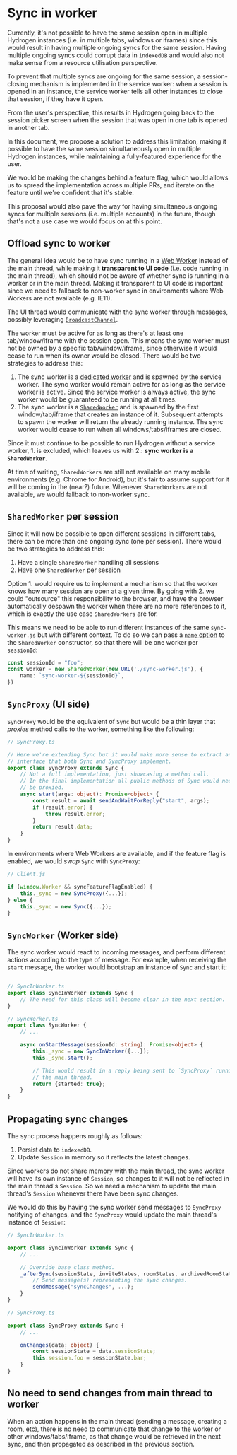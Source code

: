 # Sync in worker
Currently, it's not possible to have the same session open in multiple Hydrogen instances (i.e. in multiple tabs, windows or iframes) since this would result in having multiple ongoing syncs for the same session. Having multiple ongoing syncs could corrupt data in `indexedDB` and would also not make sense from a resource utilisation perspective.

To prevent that multiple syncs are ongoing for the same session, a session-closing mechanism is implemented in the service worker: when a session is opened in an instance, the service worker tells all other instances to close that session, if they have it open.

From the user's perspective, this results in Hydrogen going back to the session picker screen when the session that was open in one tab is opened in another tab.

In this document, we propose a solution to address this limitation, making it possible to have the same session simultaneously open in multiple Hydrogen instances, while maintaining a fully-featured experience for the user.

We would be making the changes behind a feature flag, which would allows us to spread the implementation across multiple PRs, and iterate on the feature until we're confident that it's stable.

This proposal would also pave the way for having simultaneous ongoing syncs for multiple sessions (i.e. multiple accounts) in the future, though that's not a use case we would focus on at this point.

## Offload sync to worker

The general idea would be to have sync running in a [Web Worker](https://developer.mozilla.org/en-US/docs/Web/API/Web_Workers_API) instead of the main thread, while making it **transparent to UI code** (i.e. code running in the main thread), which should not be aware of whether sync is running in a worker or in the main thread. Making it transparent to UI code is important since we need to fallback to non-worker sync in environments where Web Workers are not available (e.g. IE11).

The UI thread would communicate with the sync worker through messages, possibly leveraging [`BroadcastChannel`](https://developer.mozilla.org/en-US/docs/Web/API/BroadcastChannel).

The worker must be active for as long as there's at least one tab/window/iframe with the session open. This means the sync worker must not be owned by a specific tab/window/iframe, since otherwise it would cease to run when its owner would be closed. There would be two strategies to address this:

1. The sync worker is a [dedicated worker](https://developer.mozilla.org/en-US/docs/Web/API/Web_Workers_API/Using_web_workers#dedicated_workers) and is spawned by the service worker. The sync worker would remain active for as long as the service worker is active. Since the service worker is always active, the sync worker would be guaranteed to be running at all times.
2. The sync worker is a [`SharedWorker`](https://developer.mozilla.org/en-US/docs/Web/API/Web_Workers_API/Using_web_workers#shared_workers) and is spawned by the first window/tab/iframe that creates an instance of it. Subsequent attempts to spawn the worker will return the already running instance. The sync worker would cease to run when all windows/tabs/iframes are closed.

Since it must continue to be possible to run Hydrogen without a service worker, 1. is excluded, which leaves us with 2.: **sync worker is a `SharedWorker`**.

At time of writing, `SharedWorkers` are still not available on many mobile environments (e.g. Chrome for Android), but it's fair to assume support for it will be coming in the (near?) future. Whenever `SharedWorkers` are not available, we would fallback to non-worker sync.

## `SharedWorker` per session
Since it will now be possible to open different sessions in different tabs, there can be more than one ongoing sync (one per session). There would be two strategies to address this:

1. Have a single `SharedWorker` handling all sessions
2. Have one `SharedWorker` per session

Option 1. would require us to implement a mechanism so that the worker knows how many session are open at a given time. By going with 2. we could "outsource" this responsibility to the browser, and have the browser automatically despawn the worker when there are no more references to it, which is exactly the use case `SharedWorkers` are for.

This means we need to be able to run different instances of the same `sync-worker.js` but with different context. To do so we can pass a [`name` option](https://developer.mozilla.org/en-US/docs/Web/API/SharedWorker/SharedWorker#parameters) to the `SharedWorker` constructor, so that there will be one worker per `sessionId`:

```typescript
const sessionId = "foo";
const worker = new SharedWorker(new URL('./sync-worker.js'), {
    name: `sync-worker-${sessionId}`,
})
```

## `SyncProxy` (UI side)

`SyncProxy` would be the equivalent of `Sync` but would be a thin layer that *proxies* method calls to the worker, something like the following:

```typescript
// SyncProxy.ts

// Here we're extending Sync but it would make more sense to extract an ISync
// interface that both Sync and SyncProxy implement.
export class SyncProxy extends Sync {
    // Not a full implementation, just showcasing a method call.
    // In the final implementation all public methods of Sync would need to
    // be proxied.
    async start(args: object): Promise<object> {
        const result = await sendAndWaitForReply("start", args);
        if (result.error) {
            throw result.error;
        }
        return result.data;
    }
}
```

In environments where Web Workers are available, and if the feature flag is enabled, we would *swap* `Sync` with `SyncProxy`:

```javascript
// Client.js

if (window.Worker && syncFeatureFlagEnabled) {
    this._sync = new SyncProxy({...});
} else {
    this._sync = new Sync({...});
}
```

## `SyncWorker` (Worker side)

The sync worker would react to incoming messages, and perform different actions according to the type of message. For example, when receiving the `start` message, the worker would bootstrap an instance of `Sync` and start it:

```typescript

// SyncInWorker.ts
export class SyncInWorker extends Sync {
    // The need for this class will become clear in the next section.
}

// SyncWorker.ts
export class SyncWorker {
    // ...

    async onStartMessage(sessionId: string): Promise<object> {
        this._sync = new SyncInWorker({...});
        this._sync.start();

        // This would result in a reply being sent to `SyncProxy` running in
        // the main thread.
        return {started: true};
    }
}
```

## Propagating sync changes

The sync process happens roughly as follows:

1. Persist data to `indexedDB`.
2. Update `Session` in memory so it reflects the latest changes.

Since workers do not share memory with the main thread, the sync worker will have its own instance of `Session`, so changes to it will not be reflected in the main thread's `Session`. So we need a mechanism to update the main thread's `Session` whenever there have been sync changes.

We would do this by having the sync worker send messages to `SyncProxy` notifying of changes, and the `SyncProxy` would update the main thread's instance of `Session`:

```typescript
// SyncInWorker.ts

export class SyncInWorker extends Sync {
    // ...

    // Override base class method.
    _afterSync(sessionState, inviteStates, roomStates, archivedRoomStates, log) {
        // Send message(s) representing the sync changes.
        sendMessage("syncChanges", ...);
    }
}
```

```typescript
// SyncProxy.ts

export class SyncProxy extends Sync {
    // ...

    onChanges(data: object) {
        const sessionState = data.sessionState;
        this.session.foo = sessionState.bar;
    }
}
```

## No need to send changes from main thread to worker
When an action happens in the main thread (sending a message, creating a room, etc), there is no need to communicate that change to the worker or other windows/tabs/iframe, as that change would be retrieved in the next sync, and then propagated as described in the previous section.

